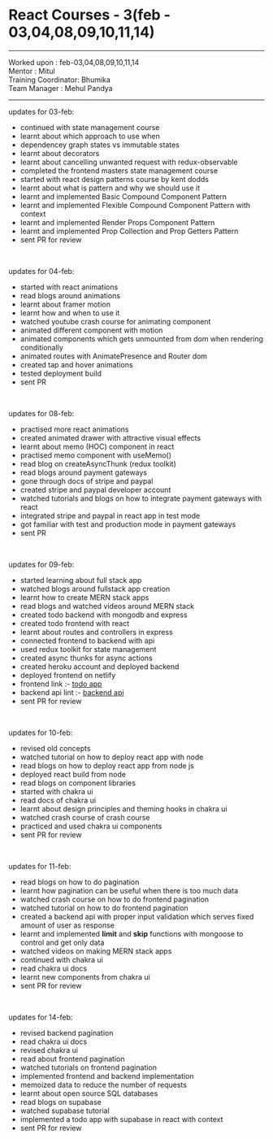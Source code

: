 # React Courses - 3(feb - 03,04,08,09,10,11,14)

<hr>
Worked upon : feb-03,04,08,09,10,11,14<br>
Mentor : Mitul <br>
Training Coordinator: Bhumika<br>
Team Manager : Mehul Pandya
<hr>

updates for 03-feb: <br>
- continued with state management course
- learnt about which approach to use when
- dependencey graph states vs immutable states
- learnt about decorators
- learnt about cancelling unwanted request with redux-observable
- completed the frontend masters state management course
- started with react design patterns course by kent dodds
- learnt about what is pattern and why we should use it
- learnt and implemented Basic Compound Component Pattern
- learnt and implemented Flexible Compound Component Pattern with context
- learnt and implemented Render Props Component Pattern
- learnt and implemented Prop Collection and Prop Getters Pattern
- sent PR for review
 
<br/>

updates for 04-feb:<br>
- started with react animations
- read blogs around animations
- learnt about framer motion
- learnt how and when to use it
- watched youtube crash course for animating component
- animated different component with motion
- animated components which gets unmounted from dom when rendering conditionally
- animated routes with AnimatePresence and Router dom
- created tap and hover animations
- tested deployment build
- sent PR

<br/>

updates for 08-feb:<br>
- practised more react animations
- created animated drawer with attractive visual effects
- learnt about memo (HOC) component in react
- practised memo component with useMemo()
- read blog on createAsyncThunk (redux toolkit)
- read blogs around payment gateways
- gone through docs of stripe and paypal
- created stripe and paypal developer account
- watched tutorials and blogs on how to integrate payment gateways with react
- integrated stripe and paypal in react app in test mode
- got familiar with test and production mode in payment gateways
- sent PR

<br/>

updates for 09-feb:<br>
- started learning about full stack app
- watched blogs around fullstack app creation
- learnt how to create MERN stack apps
- read blogs and watched videos around MERN stack
- created todo backend with mongodb and express
- created todo frontend with react
- learnt about routes and controllers in express
- connected frontend to backend with api
- used redux toolkit for state management
- created async thunks for async actions
- created heroku account and deployed backend
- deployed frontend on netlify
- frontend link :- [todo app](https://todo-fullstack-app.netlify.app/)
- backend api lint :- [backend api](https://blooming-chamber-21116.herokuapp.com/api/todos)
- sent PR for review

<br/>

updates for 10-feb:<br>
- revised old concepts
- watched tutorial on how to deploy react app with node
- read blogs on how to deploy react app from node js
- deployed react build from node
- read blogs on component libraries
- started with chakra ui
- read docs of chakra ui
- learnt about design principles and theming hooks in chakra ui
- watched crash course of crash course
- practiced and used chakra ui components
- sent PR for review

<br/>

updates for 11-feb: <br>
- read blogs on how to do pagination
- learnt how pagination can be useful when there is too much data
- watched crash course on how to do frontend pagination
- watched tutorial on how to do frontend pagination
- created a backend api with proper input validation which serves fixed amount of user as response
- learnt and implemented <b>limit</b> and <b>skip</b> functions with mongoose to control and get only data
- watched videos on making MERN stack apps
- continued with chakra ui
- read chakra ui docs
- learnt new components from chakra ui
- sent PR for review

<br/>

updates for 14-feb: <br>
- revised backend pagination
- read chakra ui docs
- revised chakra ui
- read about frontend pagination
- watched tutorials on frontend pagination
- implemented frontend and backend implementation
- memoized data to reduce the number of requests
- learnt about open source SQL databases
- read blogs on supabase
- watched supabase tutorial
- implemented a todo app with supabase in react with context
- sent PR for review